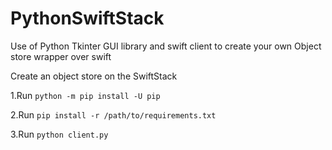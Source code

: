 # PythonSwiftStack
Use of Python Tkinter GUI library and swift client to create your own Object store wrapper over swift 

Create an object store on the SwiftStack 

1.Run `python -m pip install -U pip`

2.Run `pip install -r /path/to/requirements.txt`

3.Run `python client.py`
